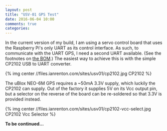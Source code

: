 ```yaml
---
layout: post
title: "USV-01 GPS Test"
date: 2016-06-04 10:00
comments: true
categories: 
---
```


In the current version of my build, I am using a servo control board that uses the Raspberry Pi's only UART as its control interface. As such, to communicate with the UART GPS, I need a second UART available. (See the footnotes on [the BOM](../usv-01-bill-of-materials).) The easiest way to achieve this is with the simple CP2102 USB to UART converter.

{% img center //files.ianrenton.com/sites/usv01/cp2102.jpg CP2102 %}

The uBlox NEO-6M GPS requires a ~50mA 3.3V supply, which luckily the CP2102 can supply. Out of the factory it supplies 5V on its Vcc output pin, but a selector on the reverse of the board can be re-soldered so that 3.3V is provided instead.

{% img center //files.ianrenton.com/sites/usv01/cp2102-vcc-select.jpg CP2102 Vcc Selector %}

**To be continued...**
